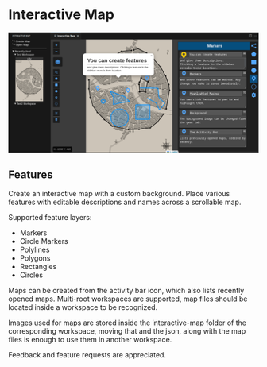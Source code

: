 # Interactive Map

![features](media/preview.png)

## Features

Create an interactive map with a custom background. Place various features with editable descriptions and names across a scrollable map.

Supported feature layers:

- Markers
- Circle Markers
- Polylines
- Polygons
- Rectangles
- Circles

Maps can be created from the activity bar icon, which also lists recently opened maps.
Multi-root workspaces are supported, map files should be located inside a workspace to be recognized.

Images used for maps are stored inside the interactive-map folder of the corresponding workspace, moving that and the json, along with the map files is enough to use them in another workspace.

Feedback and feature requests are appreciated.
